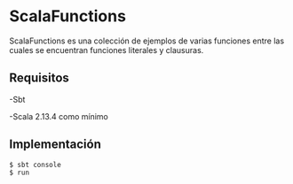# ScalaFunctions

ScalaFunctions es una colección de ejemplos de varias funciones entre las cuales se encuentran funciones literales y clausuras. 

## Requisitos

-Sbt

-Scala 2.13.4 como mínimo

## Implementación
```
$ sbt console
$ run
```

